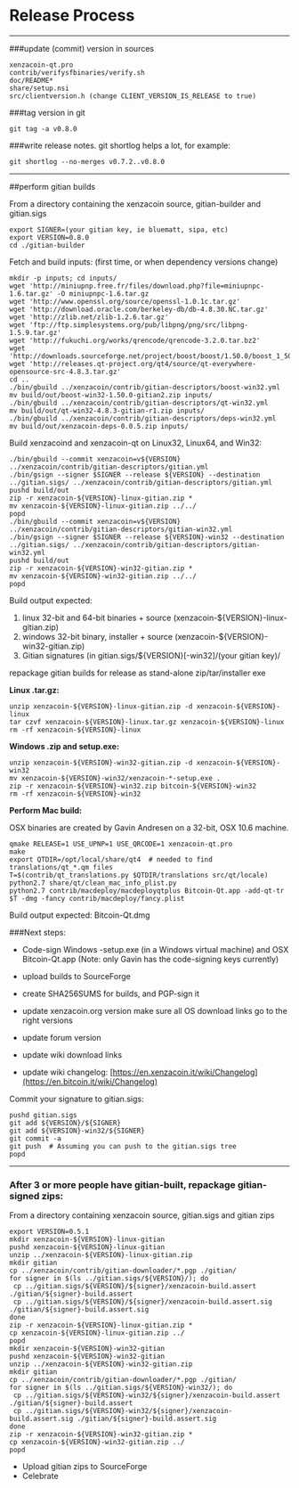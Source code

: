 Release Process
====================

* * *

###update (commit) version in sources


	xenzacoin-qt.pro
	contrib/verifysfbinaries/verify.sh
	doc/README*
	share/setup.nsi
	src/clientversion.h (change CLIENT_VERSION_IS_RELEASE to true)

###tag version in git

	git tag -a v0.8.0

###write release notes. git shortlog helps a lot, for example:

	git shortlog --no-merges v0.7.2..v0.8.0

* * *

##perform gitian builds

 From a directory containing the xenzacoin source, gitian-builder and gitian.sigs
  
	export SIGNER=(your gitian key, ie bluematt, sipa, etc)
	export VERSION=0.8.0
	cd ./gitian-builder

 Fetch and build inputs: (first time, or when dependency versions change)

	mkdir -p inputs; cd inputs/
	wget 'http://miniupnp.free.fr/files/download.php?file=miniupnpc-1.6.tar.gz' -O miniupnpc-1.6.tar.gz
	wget 'http://www.openssl.org/source/openssl-1.0.1c.tar.gz'
	wget 'http://download.oracle.com/berkeley-db/db-4.8.30.NC.tar.gz'
	wget 'http://zlib.net/zlib-1.2.6.tar.gz'
	wget 'ftp://ftp.simplesystems.org/pub/libpng/png/src/libpng-1.5.9.tar.gz'
	wget 'http://fukuchi.org/works/qrencode/qrencode-3.2.0.tar.bz2'
	wget 'http://downloads.sourceforge.net/project/boost/boost/1.50.0/boost_1_50_0.tar.bz2'
	wget 'http://releases.qt-project.org/qt4/source/qt-everywhere-opensource-src-4.8.3.tar.gz'
	cd ..
	./bin/gbuild ../xenzacoin/contrib/gitian-descriptors/boost-win32.yml
	mv build/out/boost-win32-1.50.0-gitian2.zip inputs/
	./bin/gbuild ../xenzacoin/contrib/gitian-descriptors/qt-win32.yml
	mv build/out/qt-win32-4.8.3-gitian-r1.zip inputs/
	./bin/gbuild ../xenzacoin/contrib/gitian-descriptors/deps-win32.yml
	mv build/out/xenzacoin-deps-0.0.5.zip inputs/

 Build xenzacoind and xenzacoin-qt on Linux32, Linux64, and Win32:
  
	./bin/gbuild --commit xenzacoin=v${VERSION} ../xenzacoin/contrib/gitian-descriptors/gitian.yml
	./bin/gsign --signer $SIGNER --release ${VERSION} --destination ../gitian.sigs/ ../xenzacoin/contrib/gitian-descriptors/gitian.yml
	pushd build/out
	zip -r xenzacoin-${VERSION}-linux-gitian.zip *
	mv xenzacoin-${VERSION}-linux-gitian.zip ../../
	popd
	./bin/gbuild --commit xenzacoin=v${VERSION} ../xenzacoin/contrib/gitian-descriptors/gitian-win32.yml
	./bin/gsign --signer $SIGNER --release ${VERSION}-win32 --destination ../gitian.sigs/ ../xenzacoin/contrib/gitian-descriptors/gitian-win32.yml
	pushd build/out
	zip -r xenzacoin-${VERSION}-win32-gitian.zip *
	mv xenzacoin-${VERSION}-win32-gitian.zip ../../
	popd

  Build output expected:

  1. linux 32-bit and 64-bit binaries + source (xenzacoin-${VERSION}-linux-gitian.zip)
  2. windows 32-bit binary, installer + source (xenzacoin-${VERSION}-win32-gitian.zip)
  3. Gitian signatures (in gitian.sigs/${VERSION}[-win32]/(your gitian key)/

repackage gitian builds for release as stand-alone zip/tar/installer exe

**Linux .tar.gz:**

	unzip xenzacoin-${VERSION}-linux-gitian.zip -d xenzacoin-${VERSION}-linux
	tar czvf xenzacoin-${VERSION}-linux.tar.gz xenzacoin-${VERSION}-linux
	rm -rf xenzacoin-${VERSION}-linux

**Windows .zip and setup.exe:**

	unzip xenzacoin-${VERSION}-win32-gitian.zip -d xenzacoin-${VERSION}-win32
	mv xenzacoin-${VERSION}-win32/xenzacoin-*-setup.exe .
	zip -r xenzacoin-${VERSION}-win32.zip bitcoin-${VERSION}-win32
	rm -rf xenzacoin-${VERSION}-win32

**Perform Mac build:**

  OSX binaries are created by Gavin Andresen on a 32-bit, OSX 10.6 machine.

	qmake RELEASE=1 USE_UPNP=1 USE_QRCODE=1 xenzacoin-qt.pro
	make
	export QTDIR=/opt/local/share/qt4  # needed to find translations/qt_*.qm files
	T=$(contrib/qt_translations.py $QTDIR/translations src/qt/locale)
	python2.7 share/qt/clean_mac_info_plist.py
	python2.7 contrib/macdeploy/macdeployqtplus Bitcoin-Qt.app -add-qt-tr $T -dmg -fancy contrib/macdeploy/fancy.plist

 Build output expected: Bitcoin-Qt.dmg

###Next steps:

* Code-sign Windows -setup.exe (in a Windows virtual machine) and
  OSX Bitcoin-Qt.app (Note: only Gavin has the code-signing keys currently)

* upload builds to SourceForge

* create SHA256SUMS for builds, and PGP-sign it

* update xenzacoin.org version
  make sure all OS download links go to the right versions

* update forum version

* update wiki download links

* update wiki changelog: [https://en.xenzacoin.it/wiki/Changelog](https://en.bitcoin.it/wiki/Changelog)

Commit your signature to gitian.sigs:

	pushd gitian.sigs
	git add ${VERSION}/${SIGNER}
	git add ${VERSION}-win32/${SIGNER}
	git commit -a
	git push  # Assuming you can push to the gitian.sigs tree
	popd

-------------------------------------------------------------------------

### After 3 or more people have gitian-built, repackage gitian-signed zips:

From a directory containing xenzacoin source, gitian.sigs and gitian zips

	export VERSION=0.5.1
	mkdir xenzacoin-${VERSION}-linux-gitian
	pushd xenzacoin-${VERSION}-linux-gitian
	unzip ../xenzacoin-${VERSION}-linux-gitian.zip
	mkdir gitian
	cp ../xenzacoin/contrib/gitian-downloader/*.pgp ./gitian/
	for signer in $(ls ../gitian.sigs/${VERSION}/); do
	 cp ../gitian.sigs/${VERSION}/${signer}/xenzacoin-build.assert ./gitian/${signer}-build.assert
	 cp ../gitian.sigs/${VERSION}/${signer}/xenzacoin-build.assert.sig ./gitian/${signer}-build.assert.sig
	done
	zip -r xenzacoin-${VERSION}-linux-gitian.zip *
	cp xenzacoin-${VERSION}-linux-gitian.zip ../
	popd
	mkdir xenzacoin-${VERSION}-win32-gitian
	pushd xenzacoin-${VERSION}-win32-gitian
	unzip ../xenzacoin-${VERSION}-win32-gitian.zip
	mkdir gitian
	cp ../xenzacoin/contrib/gitian-downloader/*.pgp ./gitian/
	for signer in $(ls ../gitian.sigs/${VERSION}-win32/); do
	 cp ../gitian.sigs/${VERSION}-win32/${signer}/xenzacoin-build.assert ./gitian/${signer}-build.assert
	 cp ../gitian.sigs/${VERSION}-win32/${signer}/xenzacoin-build.assert.sig ./gitian/${signer}-build.assert.sig
	done
	zip -r xenzacoin-${VERSION}-win32-gitian.zip *
	cp xenzacoin-${VERSION}-win32-gitian.zip ../
	popd

- Upload gitian zips to SourceForge
- Celebrate 
